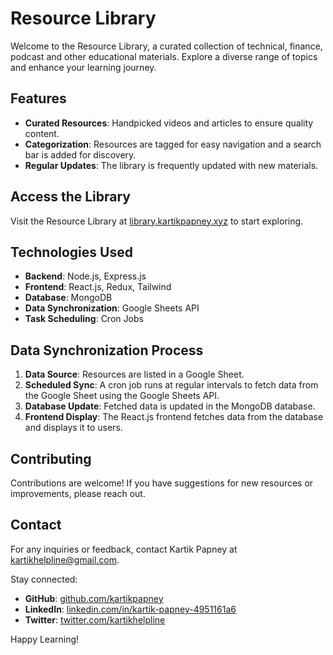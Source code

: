 # Resource Library

Welcome to the Resource Library, a curated collection of technical, finance, podcast and other educational materials. Explore a diverse range of topics and enhance your learning journey.

## Features

- **Curated Resources**: Handpicked videos and articles to ensure quality content.
- **Categorization**: Resources are tagged for easy navigation and a search bar is added for discovery.
- **Regular Updates**: The library is frequently updated with new materials.

## Access the Library

Visit the Resource Library at [library.kartikpapney.xyz](https://library.kartikpapney.xyz) to start exploring.

## Technologies Used

- **Backend**: Node.js, Express.js
- **Frontend**: React.js, Redux, Tailwind
- **Database**: MongoDB
- **Data Synchronization**: Google Sheets API
- **Task Scheduling**: Cron Jobs

## Data Synchronization Process

1. **Data Source**: Resources are listed in a Google Sheet.
2. **Scheduled Sync**: A cron job runs at regular intervals to fetch data from the Google Sheet using the Google Sheets API.
3. **Database Update**: Fetched data is updated in the MongoDB database.
4. **Frontend Display**: The React.js frontend fetches data from the database and displays it to users.

## Contributing

Contributions are welcome! If you have suggestions for new resources or improvements, please reach out.

## Contact

For any inquiries or feedback, contact Kartik Papney at [kartikhelpline@gmail.com](mailto:kartikhelpline@gmail.com).

Stay connected:

- **GitHub**: [github.com/kartikpapney](https://github.com/kartikpapney)
- **LinkedIn**: [linkedin.com/in/kartik-papney-4951161a6](https://www.linkedin.com/in/kartikpapney/)
- **Twitter**: [twitter.com/kartikhelpline](https://twitter.com/kartikhelpline)

Happy Learning!